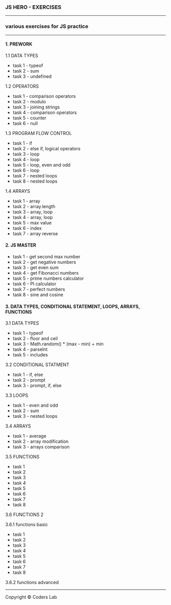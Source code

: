 ### JS HERO - EXERCISES
----
### various exercises for JS practice
----

#### 1. PREWORK
1.1 DATA TYPES
* task 1 - typeof
* task 2 - sum 
* task 3 - undefined

1.2 OPERATORS
* task 1 - comparison operators
* task 2 - modulo
* task 3 - joining strings
* task 4 - comparison operators
* task 5 - counter
* task 6 - null

1.3 PROGRAM FLOW CONTROL
* task 1 - if
* task 2 - else if, logical operators
* task 3 - loop
* task 4 - loop
* task 5 - loop, even and odd
* task 6 - loop
* task 7 - nested loops 
* task 8 - nested loops 

1.4 ARRAYS
* task 1 - array
* task 2 - array.length
* task 3 - array, loop
* task 4 - array, loop
* task 5 - max value
* task 6 - index
* task 7 - array reverse 

#### 2. JS MASTER
* task 1 - get second max number
* task 2 - get negative numbers
* task 3 - get even sum
* task 4 - get Fibonacci numbers
* task 5 - prime numbers calculator
* task 6 - PI calculator
* task 7 - perfect numbers
* task 8 - sine and cosine 


#### 3. DATA TYPES, CONDITIONAL STATEMENT, LOOPS, ARRAYS, FUNCTIONS 
3.1 DATA TYPES
 * task 1 - typeof
 * task 2 - floor and ceil
 * task 3 - Math.random() * (max - min) + min
 * task 4 - parseInt
 * task 5 - includes
 
 3.2 CONDITIONAL STATMENT
 * task 1 - if, else
 * task 2 - prompt
 * task 3 - prompt, if, else
 
3.3 LOOPS
 * task 1 - even and odd 
 * task 2 - sum
 * task 3 - nested loops
 
3.4 ARRAYS
 * task 1 - average
 * task 2 - array modification
 * task 3 - arrays comparison
 
3.5 FUNCTIONS
* task 1
* task 2
* task 3
* task 4
* task 5
* task 6
* task 7
* task 8

3.6 FUNCTIONS 2

3.6.1 functions basic
* task 1
* task 2
* task 3
* task 4
* task 5
* task 6
* task 7
* task 8

3.6.2 functions advanced






----
Copyright © Coders Lab
